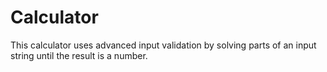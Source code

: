 # Calculator
This calculator uses advanced input validation by solving parts of an input string until the result is a number.
